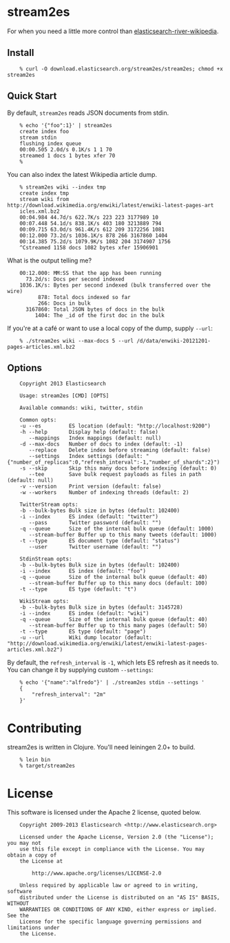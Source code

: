 # stream2es

For when you need a little more control than
[elasticsearch-river-wikipedia](https://github.com/elasticsearch/elasticsearch-river-wikipedia).

## Install

        % curl -O download.elasticsearch.org/stream2es/stream2es; chmod +x stream2es

## Quick Start

By default, `stream2es` reads JSON documents from stdin.

        % echo '{"foo":1}' | stream2es
        create index foo
        stream stdin
        flushing index queue
        00:00.505 2.0d/s 0.1K/s 1 1 70
        streamed 1 docs 1 bytes xfer 70
        %

You can also index the latest Wikipedia article dump.

        % stream2es wiki --index tmp            
        create index tmp
        stream wiki from http://download.wikimedia.org/enwiki/latest/enwiki-latest-pages-art
        icles.xml.bz2
        00:04.984 44.7d/s 622.7K/s 223 223 3177989 10
        00:07.448 54.1d/s 838.1K/s 403 180 3213889 794
        00:09.715 63.0d/s 961.4K/s 612 209 3172256 1081
        00:12.000 73.2d/s 1036.1K/s 878 266 3167860 1404
        00:14.385 75.2d/s 1079.9K/s 1082 204 3174907 1756
        ^Cstreamed 1158 docs 1082 bytes xfer 15906901

What is the output telling me?

        00:12.000: MM:SS that the app has been running
          73.2d/s: Docs per second indexed
        1036.1K/s: Bytes per second indexed (bulk transferred over the wire)
              878: Total docs indexed so far
              266: Docs in bulk
          3167860: Total JSON bytes of docs in the bulk
             1404: The _id of the first doc in the bulk

If you're at a café or want to use a local copy of the dump, supply `--url`:

        % ./stream2es wiki --max-docs 5 --url /d/data/enwiki-20121201-pages-articles.xml.bz2

## Options

        Copyright 2013 Elasticsearch

        Usage: stream2es [CMD] [OPTS]

        Available commands: wiki, twitter, stdin

        Common opts:
        -u --es         ES location (default: "http://localhost:9200")
        -h --help       Display help (default: false)
           --mappings   Index mappings (default: null)
        -d --max-docs   Number of docs to index (default: -1)
           --replace    Delete index before streaming (default: false)
           --settings   Index settings (default: "{"number_of_replicas":0,"refresh_interval":-1,"number_of_shards":2}")
        -s --skip       Skip this many docs before indexing (default: 0)
           --tee        Save bulk request payloads as files in path (default: null)
        -v --version    Print version (default: false)
        -w --workers    Number of indexing threads (default: 2)

        TwitterStream opts:
        -b --bulk-bytes Bulk size in bytes (default: 102400)
        -i --index      ES index (default: "twitter")
           --pass       Twitter password (default: "")
        -q --queue      Size of the internal bulk queue (default: 1000)
           --stream-buffer Buffer up to this many tweets (default: 1000)
        -t --type       ES document type (default: "status")
           --user       Twitter username (default: "")

        StdinStream opts:
        -b --bulk-bytes Bulk size in bytes (default: 102400)
        -i --index      ES index (default: "foo")
        -q --queue      Size of the internal bulk queue (default: 40)
           --stream-buffer Buffer up to this many docs (default: 100)
        -t --type       ES type (default: "t")

        WikiStream opts:
        -b --bulk-bytes Bulk size in bytes (default: 3145728)
        -i --index      ES index (default: "wiki")
        -q --queue      Size of the internal bulk queue (default: 40)
           --stream-buffer Buffer up to this many pages (default: 50)
        -t --type       ES type (default: "page")
        -u --url        Wiki dump locator (default: "http://download.wikimedia.org/enwiki/latest/enwiki-latest-pages-articles.xml.bz2")

By default, the `refresh_interval` is `-1`, which lets ES refresh as
it needs to.  You can change it by supplying custom `--settings`:

        % echo '{"name":"alfredo"}' | ./stream2es stdin --settings '
        {
            "refresh_interval": "2m"
        }'


# Contributing

stream2es is written in Clojure.  You'll need leiningen 2.0+ to build.

        % lein bin
        % target/stream2es

# License

This software is licensed under the Apache 2 license, quoted below.

        Copyright 2009-2013 Elasticsearch <http://www.elasticsearch.org>

        Licensed under the Apache License, Version 2.0 (the "License"); you may not
        use this file except in compliance with the License. You may obtain a copy of
        the License at

            http://www.apache.org/licenses/LICENSE-2.0

        Unless required by applicable law or agreed to in writing, software
        distributed under the License is distributed on an "AS IS" BASIS, WITHOUT
        WARRANTIES OR CONDITIONS OF ANY KIND, either express or implied. See the
        License for the specific language governing permissions and limitations under
        the License.
